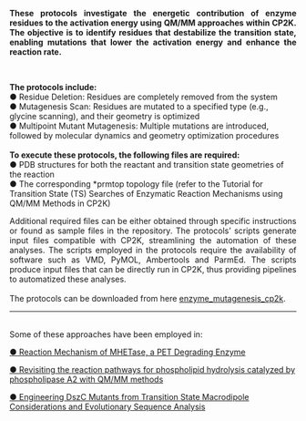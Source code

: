 <p align="justify"><b>These protocols investigate the energetic contribution of enzyme residues to the activation energy using QM/MM approaches within CP2K. The objective is to identify residues that destabilize the transition state, enabling mutations that lower the activation energy and enhance the reaction rate.</b></p>

<br>

<p><b>The protocols include:</b>
<br>
● Residue Deletion: Residues are completely removed from the system
<br>
● Mutagenesis Scan: Residues are mutated to a specified type (e.g., glycine scanning), and their geometry is optimized
<br>
● Multipoint Mutant Mutagenesis: Multiple mutations are introduced, followed by molecular dynamics and geometry optimization procedures
<br>
<br>
<b>To execute these protocols, the following files are required:</b>
<br>
● PDB structures for both the reactant and transition state geometries of the reaction
<br>
● The corresponding *prmtop topology file (refer to the Tutorial for Transition State (TS) Searches of Enzymatic Reaction Mechanisms using QM/MM Methods in CP2K)
</p>

<p align="justify"> Additional required files can be either obtained through specific instructions or found as sample files in the repository. The protocols’ scripts generate input files compatible with CP2K, streamlining the automation of these analyses. The scripts employed in the protocols require the availability of software such as VMD, PyMOL, Ambertools and ParmEd. The scripts produce input files that can be directly run in CP2K, thus providing pipelines to automatized these analyses.
<br>
<br>
The protocols can be downloaded from here <a href="https://github.com/arvpinto/enzyme_mutagenesis_cp2k/archive/refs/heads/main.zip" target="_blank">enzyme_mutagenesis_cp2k</a>.
</p>

---

<br>
Some of these approaches have been employed in:
<br/>
<p><a href="https://doi.org/10.1021/acscatal.1c02444" target="_blank">● Reaction Mechanism of MHETase, a PET Degrading Enzyme</a></p>
<p><a href="https://doi.org/10.1039/D4SC02315C" target="_blank">● Revisiting the reaction pathways for phospholipid hydrolysis catalyzed by phospholipase A2 with QM/MM methods</a></p>
<p><a href="https://pubs.acs.org/doi/10.1021/acs.jcim.2c01337" target="_blank">● Engineering DszC Mutants from Transition State Macrodipole Considerations and Evolutionary Sequence Analysis</a></p>
<br>






